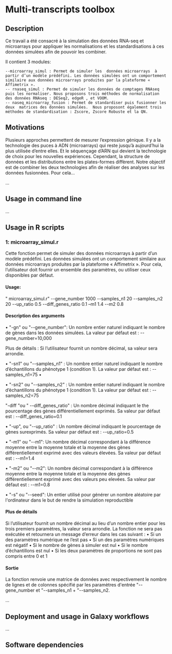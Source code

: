# Multi-transcripts toolbox

## Description

Ce travail a été consacré à la simulation des données RNA-seq et microarrays pour appliquer les normalisations et les standardisations à ces données simulées afin de pouvoir les combiner. 

Il contient 3 modules:

    --microarray_simul : Permet de simuler les  données microarrays  à partir d’un modèle prédéfini. Les données simulées ont un comportement similaire aux données microarrays produites par la plateforme « Affimetrix ».
    -- rnaseq_simul : Permet de simuler les données de comptages RNAseq puis les normaliser. Nous proposons trois méthodes de normalisation des données RNAseq : DESeq2, edgeR , et VOOM.
    -- naseq_microarray_fusion : Permet de standardiser puis fusionner les deux  matrices des données simulées.  Nous proposont également trois méthodes de standardisation : Zscore, Zscore Robuste et la QN. 


## Motivations
Plusieurs approches permettent de mesurer l’expression génique. Il y a la technologie des puces à ADN (microarrays) qui reste jusqu’à aujourd’hui la plus utilisée d’entre elles. Et le séquençage d’ARN qui devient la technologie de choix pour les nouvelles expériences. Cependant, la structure de données et les distributions entre les plates-formes diffèrent. 
Notre objectif est de combiner les deux technologies afin de réaliser des analyses sur les données fusionnées. Pour cela...

...

## Usage in command line
...

## Usage in R scripts
### 1:	microarray_simul.r
Cette fonction permet de simuler des données microarrays à partir d’un modèle prédéfini. Les données simulées ont un comportement similaire aux données microarrays produites par la plateforme « Affimetrix ».
Pour cela, l’utilisateur doit fournir un ensemble des paramètres, ou utiliser ceux disponibles par défaut.
#### Usage: 
" microarray_simul.r" --gene_number 1000 --samples_n1 20 --samples_n2 20 --up_ratio 0.5 --diff_genes_ratio 0.1 –m1 1.4 --m2 0.8
#### Description des arguments
•	"-gn" ou  "--gene_number": Un nombre entier naturel indiquant  le nombre de gènes dans les données simulées. La valeur par défaut est : --gene_number=10,000

Plus de détails : Si l’utilisateur fournit un nombre décimal, sa valeur sera arrondie.


•	"-sn1" ou  "--samples_n1" : Un nombre entier naturel indiquant le nombre d’échantillons  du phénotype 1 (condition 1). La valeur par défaut est : --samples_n1=75
•	


•	"-sn2" ou  "--samples_n2" : Un nombre entier naturel indiquant le nombre d’échantillons  du phénotype 1 (condition 1). La valeur par défaut est : --samples_n2=75

"-diff "ou  " --diff_genes_ratio" : Un nombre décimal indiquant le the pourcentage des gènes différentiellement exprimés. Sa valeur par défaut est : --diff_genes_ratio=0.1

•	"-up", ou "--up_ratio" : Un nombre décimal indiquant le pourcentage de gènes surexprimés. Sa valeur par défaut est : --up_ratio=0.5

•	"-m1" ou "--m1": Un nombre décimal  correspondant à la différence moyenne entre la moyenne totale et la moyenne  des gènes différentiellement exprimé avec  des valeurs élevées. Sa valeur par défaut est : --m1=1.4

•	"-m2" ou  "--m2": Un nombre décimal  correspondant à la différence moyenne entre la moyenne totale et la moyenne  des gènes différentiellement exprimé avec  des valeurs peu elevées. Sa valeur par défaut est : --m1=0.8

•	"-s" ou "--seed": Un entier utilisé pour générer un nombre aléatoire par l'ordinateur dans le but de rendre la simulation reproductible
#### Plus de détails 
Si l’utilisateur fournit un nombre décimal au lieu d’un nombre entier  pour les trois premiers paramètres, la valeur sera arrondie. 
La fonction ne sera pas exécutée et retournera un message d’erreur dans les cas suivant :
•	Si un des paramètres numérique ne l’est pas
•	Si un des paramètres numériques est négatif 
•	Si le nombre de gènes à simuler est nul
•	Si le nombre d’échantillons est nul 
•	Si les deux paramètres de proportions ne sont pas compris entre 0 et 1
#### Sortie 
La fonction renvoie une matrice de données avec respectivement  le nombre de lignes et de colonnes spécifié par les paramètres d'entrée "--gene_number et "--samples_n1 + "--samples_n2. 


...

## Deployment and usage in Galaxy workflows
...

## Software dependencies

